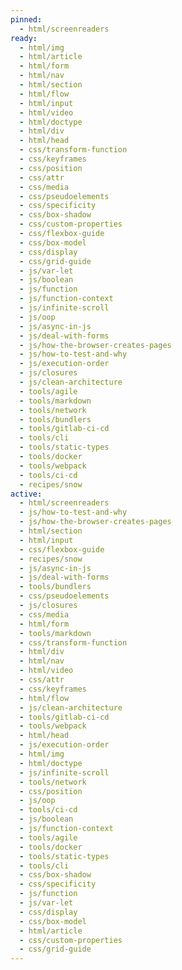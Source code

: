 ```yaml
---
pinned:
  - html/screenreaders
ready:
  - html/img
  - html/article
  - html/form
  - html/nav
  - html/section
  - html/flow
  - html/input
  - html/video
  - html/doctype
  - html/div
  - html/head
  - css/transform-function
  - css/keyframes
  - css/position
  - css/attr
  - css/media
  - css/pseudoelements
  - css/specificity
  - css/box-shadow
  - css/custom-properties
  - css/flexbox-guide
  - css/box-model
  - css/display
  - css/grid-guide
  - js/var-let
  - js/boolean
  - js/function
  - js/function-context
  - js/infinite-scroll
  - js/oop
  - js/async-in-js
  - js/deal-with-forms
  - js/how-the-browser-creates-pages
  - js/how-to-test-and-why
  - js/execution-order
  - js/closures
  - js/clean-architecture
  - tools/agile
  - tools/markdown
  - tools/network
  - tools/bundlers
  - tools/gitlab-ci-cd
  - tools/cli
  - tools/static-types
  - tools/docker
  - tools/webpack
  - tools/ci-cd
  - recipes/snow
active:
  - html/screenreaders
  - js/how-to-test-and-why
  - js/how-the-browser-creates-pages
  - html/section
  - html/input
  - css/flexbox-guide
  - recipes/snow
  - js/async-in-js
  - js/deal-with-forms
  - tools/bundlers
  - css/pseudoelements
  - js/closures
  - css/media
  - html/form
  - tools/markdown
  - css/transform-function
  - html/div
  - html/nav
  - html/video
  - css/attr
  - css/keyframes
  - html/flow
  - js/clean-architecture
  - tools/gitlab-ci-cd
  - tools/webpack
  - html/head
  - js/execution-order
  - html/img
  - html/doctype
  - js/infinite-scroll
  - tools/network
  - css/position
  - js/oop
  - tools/ci-cd
  - js/boolean
  - js/function-context
  - tools/agile
  - tools/docker
  - tools/static-types
  - tools/cli
  - css/box-shadow
  - css/specificity
  - js/function
  - js/var-let
  - css/display
  - css/box-model
  - html/article
  - css/custom-properties
  - css/grid-guide
---
```


